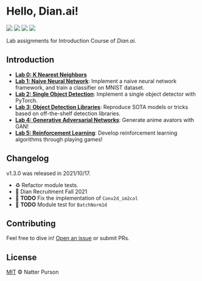 # Hello, Dian.ai!

![](https://img.shields.io/badge/organization-Dian.ai-orange)
![](https://img.shields.io/badge/version-1.3.0-blue)
![](https://img.shields.io/badge/license-MIT-blue)
![](https://img.shields.io/badge/test-100%-green)

Lab assignments for Introduction Course of _Dian.ai_.

## Introduction

- **[Lab 0: K Nearest Neighbors](lab0/README.md)**
- **[Lab 1: Naive Neural Network](lab1/README.md)**: Implement a naive neural network framework, and train a classifier on MNIST dataset.
- **[Lab 2: Single Object Detection](lab2/README.md)**: Implement a single object detector with PyTorch.
- **[Lab 3: Object Detection Libraries](lab3/README.md)**: Reproduce SOTA models or tricks based on off-the-shelf detection libraries.
- **[Lab 4: Generative Adversarial Networks](lab4/README.md)**: Generate anime avators with GAN!
- **[Lab 5: Reinforcement Learning](lab5/README.md)**: Develop reinforcement learning algorithms through playing games!


## Changelog

v1.3.0 was released in 2021/10/17.
* ♻️ Refactor module tests.
* 🌱 Dian Recruitment Fall 2021
* 🐛 **TODO** Fix the implementation of `Conv2d_im2col`
* 🚧 **TODO** Module test for `BatchNorm1d`

## Contributing

Feel free to dive in! [Open an issue](https://github.com/npurson/hello-dian.ai/issues/new) or submit PRs.

## License

[MIT](LICENSE) © Natter Purson
